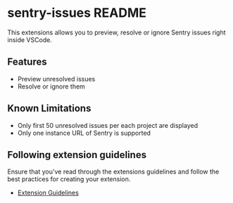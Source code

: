 # sentry-issues README

This extensions allows you to preview, resolve or ignore Sentry issues right inside VSCode.

## Features

- Preview unresolved issues
- Resolve or ignore them

## Known Limitations

- Only first 50 unresolved issues per each project are displayed
- Only one instance URL of Sentry is supported

## Following extension guidelines

Ensure that you've read through the extensions guidelines and follow the best practices for creating your extension.

- [Extension Guidelines](https://code.visualstudio.com/api/references/extension-guidelines)
